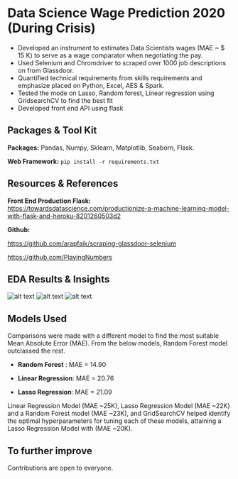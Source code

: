 # Data Science Wage Prediction 2020 (During Crisis)

* Developed an instrument to estimates Data Scientists wages (MAE ~ $ 15 K) to serve as a wage comparator when negotiating the pay.
* Used Selenium and Chromdriver to scraped over 1000 job descriptions on from Glassdoor.
* Quantified technical requirements from skills requirements and emphasize placed on Python, Excel, AES & Spark. 
* Tested the mode on Lasso, Random forest, Linear regression using GridsearchCV to find the best fit  
* Developed front end API using flask 

## Packages & Tool Kit
**Packages:** Pandas, Numpy, Sklearn, Matplotlib, Seaborn, Flask.

**Web Framework:** ```pip install -r requirements.txt``` 


## Resources & References

**Front End Production Flask:** https://towardsdatascience.com/productionize-a-machine-learning-model-with-flask-and-heroku-8201260503d2

**Github:**

https://github.com/arapfaik/scraping-glassdoor-selenium

https://github.com/PlayingNumbers

## EDA Results & Insights

![alt text](https://github.com/Rupesh707/Data-Science-Wage-Prediction2020/blob/master/Images/Avg_salary_by_%20state.png "Average Salary by top 10 States")
![alt text](https://github.com/Rupesh707/Data-Science-Wage-Prediction2020/blob/master/Images/Correlations_Viz.png "Correlations")
![alt text](https://github.com/Rupesh707/Data-Science-Wage-Prediction2020/blob/master/Images/Jobs_by_Location.png "Jobs by Location")

## Models Used

Comparisons were made with a different model to find the most suitable Mean Absolute Error (MAE). From the below models, Random Forest model outclassed the rest.

*	**Random Forest** : MAE = 14.90

*	**Linear Regression**: MAE = 20.76

*	**Lasso Regression**: MAE = 21.09


Linear Regression Model (MAE ~25K), Lasso Regression Model (MAE ~22K) and a Random Forest model (MAE ~23K), and GridSearchCV helped identify the optimal hyperparameters for tuning each of these models, attaining a Lasso Regression Model with (MAE ~20K).




## To further improve 

Contributions are open to everyone.
